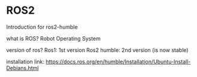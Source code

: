 # ROS2
Introduction for ros2-humble 

what is ROS? 
Robot Operating System 

version of ros?
Ros1: 1st version
Ros2 humble: 2nd version (is now stable)

installation link: https://docs.ros.org/en/humble/Installation/Ubuntu-Install-Debians.html
